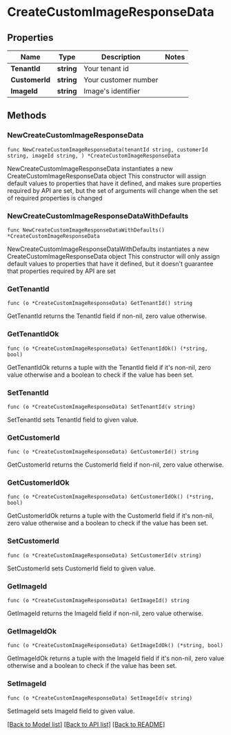 # CreateCustomImageResponseData

## Properties

Name | Type | Description | Notes
------------ | ------------- | ------------- | -------------
**TenantId** | **string** | Your tenant id | 
**CustomerId** | **string** | Your customer number | 
**ImageId** | **string** | Image&#39;s identifier | 

## Methods

### NewCreateCustomImageResponseData

`func NewCreateCustomImageResponseData(tenantId string, customerId string, imageId string, ) *CreateCustomImageResponseData`

NewCreateCustomImageResponseData instantiates a new CreateCustomImageResponseData object
This constructor will assign default values to properties that have it defined,
and makes sure properties required by API are set, but the set of arguments
will change when the set of required properties is changed

### NewCreateCustomImageResponseDataWithDefaults

`func NewCreateCustomImageResponseDataWithDefaults() *CreateCustomImageResponseData`

NewCreateCustomImageResponseDataWithDefaults instantiates a new CreateCustomImageResponseData object
This constructor will only assign default values to properties that have it defined,
but it doesn't guarantee that properties required by API are set

### GetTenantId

`func (o *CreateCustomImageResponseData) GetTenantId() string`

GetTenantId returns the TenantId field if non-nil, zero value otherwise.

### GetTenantIdOk

`func (o *CreateCustomImageResponseData) GetTenantIdOk() (*string, bool)`

GetTenantIdOk returns a tuple with the TenantId field if it's non-nil, zero value otherwise
and a boolean to check if the value has been set.

### SetTenantId

`func (o *CreateCustomImageResponseData) SetTenantId(v string)`

SetTenantId sets TenantId field to given value.


### GetCustomerId

`func (o *CreateCustomImageResponseData) GetCustomerId() string`

GetCustomerId returns the CustomerId field if non-nil, zero value otherwise.

### GetCustomerIdOk

`func (o *CreateCustomImageResponseData) GetCustomerIdOk() (*string, bool)`

GetCustomerIdOk returns a tuple with the CustomerId field if it's non-nil, zero value otherwise
and a boolean to check if the value has been set.

### SetCustomerId

`func (o *CreateCustomImageResponseData) SetCustomerId(v string)`

SetCustomerId sets CustomerId field to given value.


### GetImageId

`func (o *CreateCustomImageResponseData) GetImageId() string`

GetImageId returns the ImageId field if non-nil, zero value otherwise.

### GetImageIdOk

`func (o *CreateCustomImageResponseData) GetImageIdOk() (*string, bool)`

GetImageIdOk returns a tuple with the ImageId field if it's non-nil, zero value otherwise
and a boolean to check if the value has been set.

### SetImageId

`func (o *CreateCustomImageResponseData) SetImageId(v string)`

SetImageId sets ImageId field to given value.



[[Back to Model list]](../README.md#documentation-for-models) [[Back to API list]](../README.md#documentation-for-api-endpoints) [[Back to README]](../README.md)


